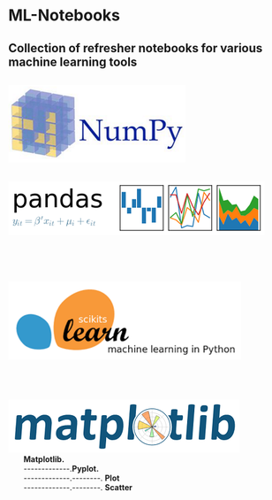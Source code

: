# ML-Notebooks  
Collection of refresher notebooks for various machine learning tools
-------------------------------------------------------------------------------------------  
[![Image Alt Text](images/NumPy.png)](numpy)  
-------------------------------------------------------------------------------------------  
[![Image Alt Text](images/Pandas.png)](pandas)  
<br><br>  
-------------------------------------------------------------------------------------------  
[![Image Alt Text](images/scikit-learn.png)](scikit-learn)  
<br><br>  
-------------------------------------------------------------------------------------------  
[![Image Alt Text](images/Matplotlib.png)](matplotlib)  
&nbsp;&nbsp;&nbsp;&nbsp;&nbsp;&nbsp;&nbsp;<b>Matplotlib.</b>  
&nbsp;&nbsp;&nbsp;&nbsp;&nbsp;&nbsp;&nbsp;-------------.<b>Pyplot.</b>  
&nbsp;&nbsp;&nbsp;&nbsp;&nbsp;&nbsp;&nbsp;-------------.--------. <b>Plot</b>  
&nbsp;&nbsp;&nbsp;&nbsp;&nbsp;&nbsp;&nbsp;-------------.--------. <b>Scatter</b>  
